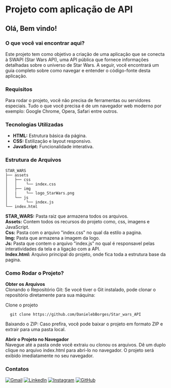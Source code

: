 # Projeto com aplicação de API
## Olá, Bem vindo!

### O que você vai encontrar aqui?
Este projeto tem como objetivo a criação de uma aplicação que se conecta à SWAPI (Star Wars API), uma API pública que fornece informações detalhadas sobre o universo de Star Wars. 
A seguir, você encontrará um guia completo sobre como navegar e entender o código-fonte desta aplicação.

### Requisitos
Para rodar o projeto, você não precisa de ferramentas ou servidores especiais. Tudo o que você precisa é de um navegador web moderno por exemplo: Google Chrome, Opera, Safari entre outros.

### Tecnologias Utilizadas
* **HTML:** Estrutura básica da página.
* **CSS:** Estilização e layout responsivo.
* **JavaScript:** Funcionalidade interativa.

### Estrutura de Arquivos
```
STAR_WARS
├── assets
│   ├── css
│   │    └── index.css  
│   ├── img
│   |    └── logo_StarWars.png
│   └── js
│        └── index.js
└── index.html
```
**STAR_WARS:** Pasta raiz que armazena todos os arquivos.  
**Assets:** Contem todos os recursos do projeto como, css, imagens e JavaScript.   
**Css:** Pasta com o arquivo "index.css" no qual da estilo a pagina.  
**Img:** Pasta que armazena a imagem da logo.  
**Js:** Pasta que contem o arquivo "index.js" no qual é responsavel pelas interatividades da tela e a ligação com a API.   
**Index.html:** Arquivo principal do projeto, onde fica toda a estrutura base da pagina.  

### Como Rodar o Projeto? 
**Obter os Arquivos**  
Clonando o Repositório Git: Se você tiver o Git instalado, pode clonar o repositório diretamente para sua máquina:

Clone o projeto

```
  git clone https://github.com/DanielebBorges/Star_wars_API 
```

Baixando o ZIP: Caso prefira, você pode baixar o projeto em formato ZIP e extrair para uma pasta local.

**Abrir o Projeto no Navegador**  
Navegue até a pasta onde você extraiu ou clonou os arquivos.
Dê um duplo clique no arquivo index.html para abri-lo no navegador.
O projeto será exibido imediatamente no seu navegador.

### Contatos
[![Gmail](https://img.shields.io/badge/Gmail-333333?style=for-the-badge&logo=gmail&logoColor=red)](mailto:danielebabosaborges@gmail.com)
[![LinkedIn](https://img.shields.io/badge/LinkedIn-0077B5?style=for-the-badge&logo=linkedin&logoColor=white)](https://www.linkedin.com/in/daniele-borges-8182071aa/)
[![Instagram](https://img.shields.io/badge/-Instagram-%23E4405F?style=for-the-badge&logo=instagram&logoColor=white)](https://www.instagram.com/danielebborges?igsh=Y29od2g0Y2duanY2)
[![GitHub](https://img.shields.io/badge/GitHub-100000?style=for-the-badge&logo=github&logoColor=white)](https://github.com/Danielebborges)
